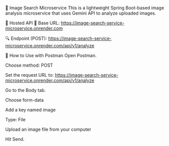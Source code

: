 🧠 Image Search Microservice
This is a lightweight Spring Boot-based image analysis microservice that uses Gemini API to analyze uploaded images.

🚀 Hosted API
🔗 Base URL:
https://image-search-service-microservice.onrender.com

🔍 Endpoint (POST):
https://image-search-service-microservice.onrender.com/api/v1/analyze

📮 How to Use with Postman
Open Postman.

Choose method: POST

Set the request URL to: 
https://image-search-service-microservice.onrender.com/api/v1/analyze

Go to the Body tab.

Choose form-data

Add a key named image

Type: File

Upload an image file from your computer

Hit Send.
